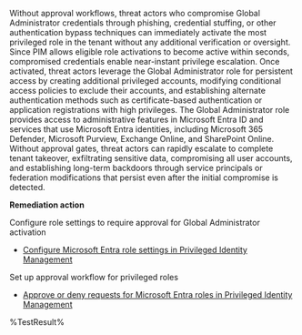 Without approval workflows, threat actors who compromise Global Administrator credentials through phishing, credential stuffing, or other authentication bypass techniques can immediately activate the most privileged role in the tenant without any additional verification or oversight. Since PIM allows eligible role activations to become active within seconds, compromised credentials enable near-instant privilege escalation. Once activated, threat actors leverage the Global Administrator role for persistent access by creating additional privileged accounts, modifying conditional access policies to exclude their accounts, and establishing alternate authentication methods such as certificate-based authentication or application registrations with high privileges. The Global Administrator role provides access to administrative features in Microsoft Entra ID and services that use Microsoft Entra identities, including Microsoft 365 Defender, Microsoft Purview, Exchange Online, and SharePoint Online. Without approval gates, threat actors can rapidly escalate to complete tenant takeover, exfiltrating sensitive data, compromising all user accounts, and establishing long-term backdoors through service principals or federation modifications that persist even after the initial compromise is detected.

**Remediation action**

Configure role settings to require approval for Global Administrator activation 
- [Configure Microsoft Entra role settings in Privileged Identity Management](https://learn.microsoft.com/entra/id-governance/privileged-identity-management/pim-how-to-change-default-settings)

Set up approval workflow for privileged roles
- [Approve or deny requests for Microsoft Entra roles in Privileged Identity Management](https://learn.microsoft.com/entra/id-governance/privileged-identity-management/pim-approval-workflow)
<!--- Results --->
%TestResult%
